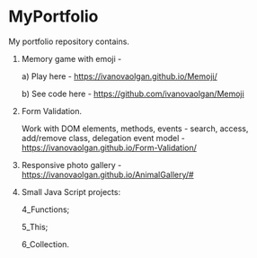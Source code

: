# MyPortfolio

My portfolio repository contains.


1) Memory game with emoji - 

    a) Play here - https://ivanovaolgan.github.io/Memoji/
    
    b) See code here - https://github.com/ivanovaolgan/Memoji

2)  Form Validation. 

    Work with DOM elements, methods, events - search, access, add/remove class, delegation event model - https://ivanovaolgan.github.io/Form-Validation/

3) Responsive photo gallery - https://ivanovaolgan.github.io/AnimalGallery/#

4) Small Java Script projects:

    4_Functions;

    5_This;

    6_Collection.

